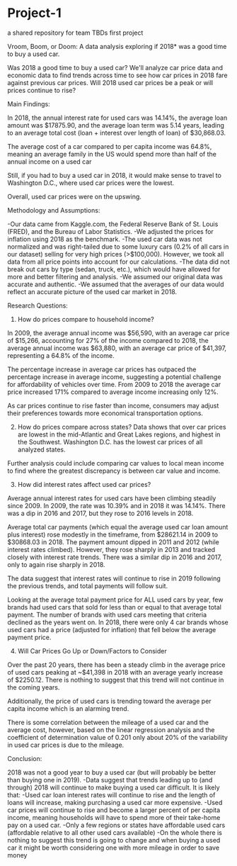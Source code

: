 # Project-1
a shared repository for team TBDs first project

Vroom, Boom, or Doom: A data analysis exploring if 2018* was a good time to buy a used car.

Was 2018 a good time to buy a used car? We'll analyze car price data and economic data to find trends across time to see how car prices in 2018 fare against previous car prices. Will 2018 used car prices be a peak or will prices continue to rise?

Main Findings:

In 2018, the annual interest rate for used cars was 14.14%, the average loan amount was $17875.90, and the average loan term was 5.14 years, leading to an average total cost (loan + interest over length of loan) of $30,868.03.

The average cost of a car compared to per capita income was 64.8%, meaning an average family in the US would spend more than half of the annual income on a used car

Still, if you had to buy a used car in 2018, it would make sense to travel to Washington D.C., where used car prices were the lowest.

Overall, used car prices were on the upswing.

Methodology and Assumptions:

-Our data came from Kaggle.com, the Federal Reserve Bank of St. Louis (FRED), and the Bureau of Labor Statistics.
-We adjusted the prices for inflation using 2018 as the benchmark.
-The used car data was not normalized and was right-tailed due to some luxury cars (0.2% of all cars in our dataset) selling for very high prices (>$100,000). However, we took all data from all price points into account for our calculations.
-The data did not break out cars by type (sedan, truck, etc.), which would have allowed for more and better filtering and analysis.
-We assumed our original data was accurate and authentic.
-We assumed that the averages of our data would reflect an accurate picture of the used car market in 2018.

Research Questions:
1. How do prices compare to household income?

In 2009, the average annual income was $56,590, with an average car price of $15,266, accounting for 27% of the income compared to 2018, the average annual income was $63,880, with an average car price of $41,397, representing a 64.8% of the income.

The percentage increase in average car prices has outpaced the percentage increase in average income, suggesting a potential challenge for affordability of vehicles over time. From 2009 to 2018 the average car price increased 171% compared to average income increasing only 12%.

As car prices continue to rise faster than income, consumers may adjust their preferences towards more economical transportation options.

2. How do prices compare across states?
Data shows that over car prices are lowest in the mid-Atlantic and  Great Lakes regions, and highest in the Southwest. Washington D.C. has the lowest car prices of all analyzed states.
 
Further analysis could include  comparing car values to local mean income to find where the greatest discrepancy is between car value and income.

3. How did interest rates affect used car prices?

Average annual interest rates for used cars have been climbing steadily since 2009. In 2009, the rate was 10.39% and in 2018 it was 14.14%. There was a dip in 2016 and 2017, but they rose to 2016 levels in 2018.

Average total car payments (which equal the average used car loan amount plus interest) rose modestly in the timeframe, from $28621.14 in 2009 to $30868.03 in 2018. The payment amount dipped in 2011 and 2012 (while interest rates climbed). However, they rose sharply in 2013 and tracked closely with interest rate trends. There was a similar dip in 2016 and 2017, only to again rise sharply in 2018.

The data suggest that interest rates will continue to rise in 2019 following the previous trends, and total payments will follow suit.

Looking at the average total payment price for ALL used cars by year, few brands had used cars that sold for less than or equal to that average total payment. The number of brands with used cars meeting that criteria declined as the years went on. In 2018, there were only 4 car brands whose used cars had a price (adjusted for inflation) that fell below the average payment price.

4. Will Car Prices Go Up or Down/Factors to Consider

Over the past 20 years, there has been a steady climb in the average price of used cars peaking at ~$41,398 in 2018 with an average yearly increase of $2250.12. There is nothing to suggest that this trend will not continue in the coming years.

Additionally, the price of used cars is trending toward the average per capita income which is an alarming trend.

There is some correlation between the mileage of a used car and the average cost, however, based on the linear regression analysis and the coefficient of determination value of 0.201 only about 20% of the variability in used car prices is due to the mileage.

Conclusion:

2018 was not a good year to buy a used car (but will probably be better than buying one in 2019).
-Data suggest that trends leading up to (and through) 2018 will continue to make buying a used car difficult. It is likely that:
-Used car loan interest rates will continue to rise and the length of loans will increase, making purchasing a used car more expensive.
-Used car prices will continue to rise and become a larger percent of per capita income, meaning households will have to spend more of their take-home pay on a used car.
-Only a few regions or states have affordable used cars (affordable relative to all other used cars available)
-On the whole there is nothing to suggest this trend is going to change and when buying a used car it might be worth considering one with more mileage in order to save money

